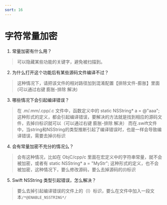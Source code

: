 ```yaml
---
sort: 16
---
```


# 字符常量加密

1. 常量加密有什么用？
> 可以隐藏某些功能的关键字，避免被扫描到。
>

2. 为什么打开这个功能后有某些源码文件编译不过？
> 这种情况下，请把该文件的相对路径加到混淆配置【排除文件-膨胀】里面(可以通过右键 膨胀-排除 解决)
> 

3. 哪些情况下会引起编译错误？
> 在 .m/.mm/.cpp/.c 文件中，函数定义中的 static NSString* a = @"aaa"; 这种形式的定义，都会引起编译错误，要解决的方法就是找到相应的源码文件，去掉(I)标识就可以（可以通过右键 膨胀-排除 解决）
> 而在.swift文件中，当string和NSString的类型推断引起了编译错误时，也是一样会导致编译错误，需要去掉(I)标识
> 

4. 会有常量加密不充分的情况么？
> 会有这种情况，比如在 ObjC/cpp/c 里面在宏定义中的字符串常量，就不会被加密，或者有 static NSString* a = "MyStr"; 这种形式的定义，也不会被加密，这种情况下，要么修改源码，要么去掉源码的(I)标识
> 

5. Swift NSString 类型引起错误，怎么解决？
> 要么去掉引起编译错误的文件上的（I）标识，要么在文件中加入一段文本`/*@ENABLE_NSSTRING*/`
